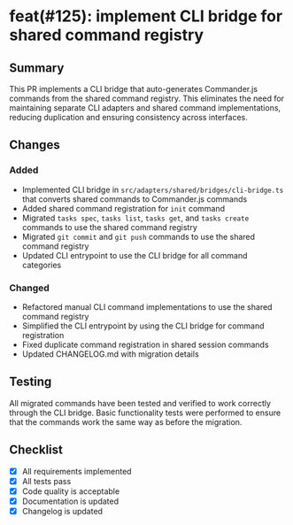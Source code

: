 # feat(#125): implement CLI bridge for shared command registry

## Summary

This PR implements a CLI bridge that auto-generates Commander.js commands from the shared command registry. This eliminates the need for maintaining separate CLI adapters and shared command implementations, reducing duplication and ensuring consistency across interfaces.

## Changes

### Added

- Implemented CLI bridge in `src/adapters/shared/bridges/cli-bridge.ts` that converts shared commands to Commander.js commands
- Added shared command registration for `init` command
- Migrated `tasks spec`, `tasks list`, `tasks get`, and `tasks create` commands to use the shared command registry
- Migrated `git commit` and `git push` commands to use the shared command registry
- Updated CLI entrypoint to use the CLI bridge for all command categories

### Changed

- Refactored manual CLI command implementations to use the shared command registry
- Simplified the CLI entrypoint by using the CLI bridge for command registration
- Fixed duplicate command registration in shared session commands
- Updated CHANGELOG.md with migration details

## Testing

All migrated commands have been tested and verified to work correctly through the CLI bridge. Basic functionality tests were performed to ensure that the commands work the same way as before the migration.

## Checklist

- [x] All requirements implemented
- [x] All tests pass
- [x] Code quality is acceptable
- [x] Documentation is updated
- [x] Changelog is updated
